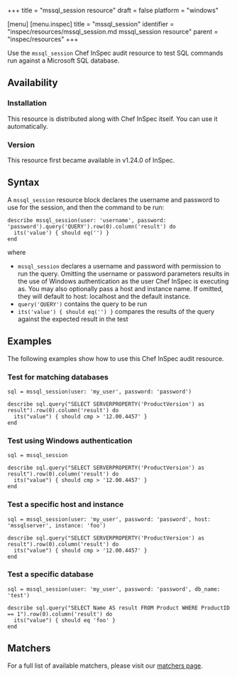 +++
title = "mssql_session resource"
draft = false
platform = "windows"

[menu]
  [menu.inspec]
    title = "mssql_session"
    identifier = "inspec/resources/mssql_session.md mssql_session resource"
    parent = "inspec/resources"
+++


Use the `mssql_session` Chef InSpec audit resource to test SQL commands run against a Microsoft SQL database.


## Availability

### Installation

This resource is distributed along with Chef InSpec itself. You can use it automatically.

### Version

This resource first became available in v1.24.0 of InSpec.

## Syntax

A `mssql_session` resource block declares the username and password to use for the session, and then the command to be run:

    describe mssql_session(user: 'username', password: 'password').query('QUERY').row(0).column('result') do
      its('value') { should eq('') }
    end

where

* `mssql_session` declares a username and password with permission to run the query.  Omitting the username or password parameters results in the use of Windows authentication as the user Chef InSpec is executing as.  You may also optionally pass a host and instance name.  If omitted, they will default to host: localhost and the default instance.
* `query('QUERY')` contains the query to be run
* `its('value') { should eq('') }` compares the results of the query against the expected result in the test


## Examples

The following examples show how to use this Chef InSpec audit resource.

### Test for matching databases

    sql = mssql_session(user: 'my_user', password: 'password')

    describe sql.query("SELECT SERVERPROPERTY('ProductVersion') as result").row(0).column('result') do
      its("value") { should cmp > '12.00.4457' }
    end

### Test using Windows authentication

    sql = mssql_session

    describe sql.query("SELECT SERVERPROPERTY('ProductVersion') as result").row(0).column('result') do
      its("value") { should cmp > '12.00.4457' }
    end

### Test a specific host and instance

    sql = mssql_session(user: 'my_user', password: 'password', host: 'mssqlserver', instance: 'foo')

    describe sql.query("SELECT SERVERPROPERTY('ProductVersion') as result").row(0).column('result') do
      its("value") { should cmp > '12.00.4457' }
    end
  
### Test a specific database

    sql = mssql_session(user: 'my_user', password: 'password', db_name: 'test')

    describe sql.query("SELECT Name AS result FROM Product WHERE ProductID == 1").row(0).column('result') do
      its("value") { should eq 'foo' }
    end


## Matchers

For a full list of available matchers, please visit our [matchers page](https://www.inspec.io/docs/reference/matchers/).
